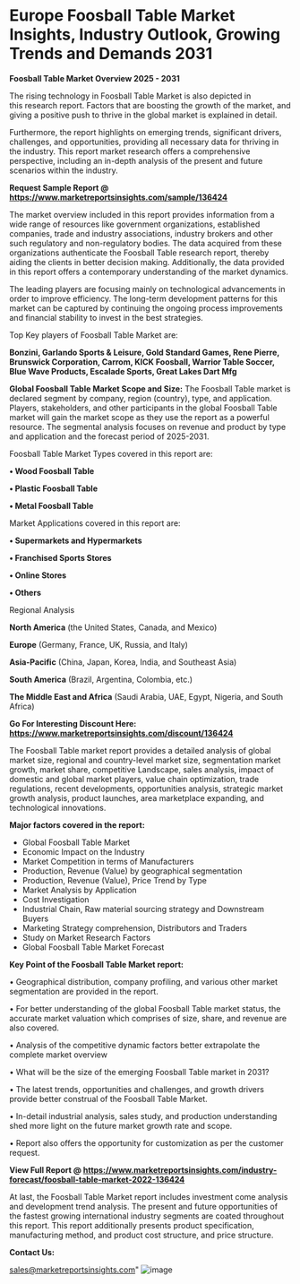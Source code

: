 # Europe Foosball Table Market Insights, Industry Outlook, Growing Trends and Demands 2031

<Strong> Foosball Table Market Overview 2025 - 2031</strong>

The rising technology in Foosball Table Market is also depicted in this research report. Factors that are boosting the growth of the market, and giving a positive push to thrive in the global market is explained in detail.

Furthermore, the report highlights on emerging trends, significant drivers, challenges, and opportunities, providing all necessary data for thriving in the industry. This report market research offers a comprehensive perspective, including an in-depth analysis of the present and future scenarios within the industry.

<strong>Request Sample Report @ <a href=https://www.marketreportsinsights.com/sample/136424>https://www.marketreportsinsights.com/sample/136424</a></strong>

The market overview included in this report provides information from a wide range of resources like government organizations, established companies, trade and industry associations, industry brokers and other such regulatory and non-regulatory bodies. The data acquired from these organizations authenticate the Foosball Table research report, thereby aiding the clients in better decision making. Additionally, the data provided in this report offers a contemporary understanding of the market dynamics.

The leading players are focusing mainly on technological advancements in order to improve efficiency. The long-term development patterns for this market can be captured by continuing the ongoing process improvements and financial stability to invest in the best strategies.

Top Key players of Foosball Table Market are:

<strong>Bonzini, Garlando Sports & Leisure, Gold Standard Games, Rene Pierre, Brunswick Corporation, Carrom, KICK Foosball, Warrior Table Soccer, Blue Wave Products, Escalade Sports, Great Lakes Dart Mfg</strong>

<strong><b>Global Foosball Table Market Scope and Size:</b></strong>
The Foosball Table market is declared segment by company, region (country), type, and application. Players, stakeholders, and other participants in the global Foosball Table market will gain the market scope as they use the report as a powerful resource. The segmental analysis focuses on revenue and product by type and application and the forecast period of 2025-2031.

Foosball Table Market Types covered in this report are:

<strong>• Wood Foosball Table

• Plastic Foosball Table

• Metal Foosball Table</strong>

Market Applications covered in this report are:

<strong>• Supermarkets and Hypermarkets

• Franchised Sports Stores

• Online Stores

• Others</strong> 

Regional Analysis

<strong>North America</strong> (the United States, Canada, and Mexico)

<strong>Europe</strong> (Germany, France, UK, Russia, and Italy)

<strong>Asia-Pacific</strong> (China, Japan, Korea, India, and Southeast Asia)

<strong>South America</strong> (Brazil, Argentina, Colombia, etc.)

<strong>The Middle East and Africa</strong> (Saudi Arabia, UAE, Egypt, Nigeria, and South Africa)

<strong>Go For Interesting Discount Here: <a href=https://www.marketreportsinsights.com/discount/136424>https://www.marketreportsinsights.com/discount/136424</a></strong>

The Foosball Table market report provides a detailed analysis of global market size, regional and country-level market size, segmentation market growth, market share, competitive Landscape, sales analysis, impact of domestic and global market players, value chain optimization, trade regulations, recent developments, opportunities analysis, strategic market growth analysis, product launches, area marketplace expanding, and technological innovations.

<strong><b>Major factors covered in the report:</b></strong>
<ul>
  <li>Global Foosball Table Market </li>
  <li>Economic Impact on the Industry</li>
  <li>Market Competition in terms of Manufacturers</li>
  <li>Production, Revenue (Value) by geographical segmentation</li>
  <li>Production, Revenue (Value), Price Trend by Type</li>
  <li>Market Analysis by Application</li>
  <li>Cost Investigation</li>
  <li>Industrial Chain, Raw material sourcing strategy and Downstream Buyers</li>
  <li>Marketing Strategy comprehension, Distributors and Traders</li>
  <li>Study on Market Research Factors</li>
  <li>Global Foosball Table Market Forecast</li>
</ul>

<strong><b>Key Point of the Foosball Table Market report:</b></strong>

• Geographical distribution, company profiling, and various other market segmentation are provided in the report.

• For better understanding of the global Foosball Table market status, the accurate market valuation which comprises of size, share, and revenue are also covered.

• Analysis of the competitive dynamic factors better extrapolate the complete market overview

• What will be the size of the emerging Foosball Table market in 2031?

• The latest trends, opportunities and challenges, and growth drivers provide better construal of the Foosball Table Market.

• In-detail industrial analysis, sales study, and production understanding shed more light on the future market growth rate and scope.

• Report also offers the opportunity for customization as per the customer request.

<strong><b>View Full Report @ <a href=https://www.marketreportsinsights.com/industry-forecast/foosball-table-market-2022-136424>https://www.marketreportsinsights.com/industry-forecast/foosball-table-market-2022-136424</a></b></strong>


At last, the Foosball Table Market report includes investment come analysis and development trend analysis. The present and future opportunities of the fastest growing international industry segments are coated throughout this report. This report additionally presents product specification, manufacturing method, and product cost structure, and price structure.

<strong>Contact Us:</strong>

sales@marketreportsinsights.com"
![image](https://github.com/user-attachments/assets/59f0546f-f77a-41b5-bb0a-5e2348a2a674)
